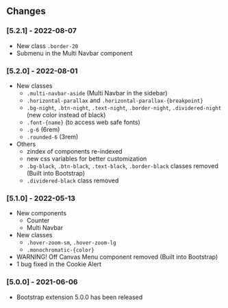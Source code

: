 ## Changes

### [5.2.1] - 2022-08-07
- New class `.border-20`
- Submenu in the Multi Navbar component

### [5.2.0] - 2022-08-01
- New classes
	- `.multi-navbar-aside` (Multi Navbar in the sidebar)
	- `.horizontal-parallax` and `.horizontal-parallax-{breakpoint}`
	- `.bg-night`, `.btn-night`, `.text-night`, `.border-night`, `.dividered-night` (new color instead of black)
	- `.font-{name}` (to access web safe fonts)
	- `.g-6` (6rem)
	- `.rounded-6` (3rem)
- Others
	- zindex of components re-indexed
	- new css variables for better customization
	- `.bg-black`, `.btn-black`, `.text-black`, `.border-black` classes removed (Built into Bootstrap)
	- `.dividered-black` class removed

### [5.1.0] - 2022-05-13
- New components
	- Counter
	- Multi Navbar
- New classes
	- `.hover-zoom-sm`, `.hover-zoom-lg`
	- `.monochromatic-{color}`
- WARNING! Off Canvas Menu component removed (Built into Bootstrap)
- 1 bug fixed in the Cookie Alert

### [5.0.0] - 2021-06-06
- Bootstrap extension 5.0.0 has been released
